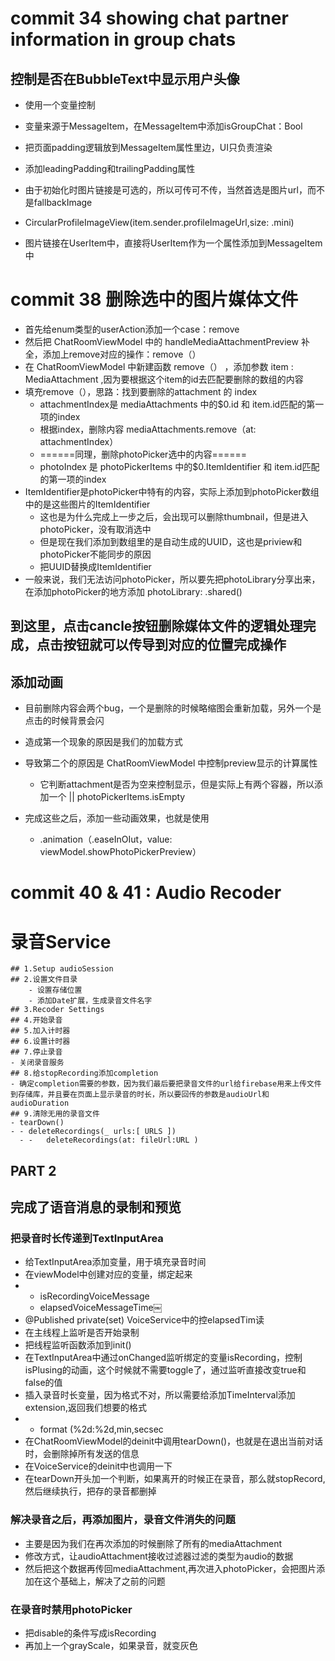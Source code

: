 #  commit 34 showing chat partner information in group chats

## 控制是否在BubbleText中显示用户头像
- 使用一个变量控制
- 变量来源于MessageItem，在MessageItem中添加isGroupChat：Bool

- 把页面padding逻辑放到MessageItem属性里边，UI只负责渲染
- 添加leadingPadding和trailingPadding属性

- 由于初始化时图片链接是可选的，所以可传可不传，当然首选是图片url，而不是fallbackImage
- CircularProfileImageView(item.sender.profileImageUrl,size: .mini)
- 图片链接在UserItem中，直接将UserItem作为一个属性添加到MessageItem中


#  commit 38 删除选中的图片媒体文件

- 首先给enum类型的userAction添加一个case：remove
- 然后把 ChatRoomViewModel 中的 handleMediaAttachmentPreview 补全，添加上remove对应的操作：remove（）
- 在 ChatRoomViewModel 中新建函数 remove（） ，添加参数 item : MediaAttachment ,因为要根据这个item的id去匹配要删除的数组的内容
- 填充remove（），思路：找到要删除的attachment 的 index
    - attachmentIndex是 mediaAttachments 中的$0.id 和 item.id匹配的第一项的index 
    - 根据index，删除内容 mediaAttachments.remove（at: attachmentIndex）
    - ======同理，删除photoPicker选中的内容======
    - photoIndex 是 photoPickerItems 中的$0.ItemIdentifier 和 item.id匹配的第一项的index
- ItemIdentifier是photoPicker中特有的内容，实际上添加到photoPicker数组中的是这些图片的ItemIdentifier
    - 这也是为什么完成上一步之后，会出现可以删除thumbnail，但是进入photoPicker，没有取消选中
    - 但是现在我们添加到数组里的是自动生成的UUID，这也是priview和photoPicker不能同步的原因
    - 把UUID替换成ItemIdentifier
- 一般来说，我们无法访问photoPicker，所以要先把photoLibrary分享出来，在添加photoPicker的地方添加 photoLibrary: .shared()
##  到这里，点击cancle按钮删除媒体文件的逻辑处理完成，点击按钮就可以传导到对应的位置完成操作

##  添加动画

- 目前删除内容会两个bug，一个是删除的时候略缩图会重新加载，另外一个是点击的时候背景会闪
- 造成第一个现象的原因是我们的加载方式
- 导致第二个的原因是 ChatRoomViewModel 中控制preview显示的计算属性
    - 它判断attachment是否为空来控制显示，但是实际上有两个容器，所以添加一个 || photoPickerItems.isEmpty

- 完成这些之后，添加一些动画效果，也就是使用
    - .animation（.easeInOIut，value: viewModel.showPhotoPickerPreview）


# commit 40 & 41 : Audio Recoder

# 录音Service
    ## 1.Setup audioSession
    ## 2.设置文件目录
        - 设置存储位置
        - 添加Date扩展，生成录音文件名字
    ## 3.Recoder Settings
    ## 4.开始录音
    ## 5.加入计时器
    ## 6.设置计时器
    ## 7.停止录音
    - 关闭录音服务
    ## 8.给stopRecording添加completion
    - 确定completion需要的参数，因为我们最后要把录音文件的url给firebase用来上传文件到存储库，并且要在页面上显示录音的时长，所以要回传的参数是audioUrl和audioDuration
    ## 9.清除无用的录音文件
    - tearDown()
    - - deleteRecordings(_ urls:[ URLS ])
      - - ￼￼deleteRecordings(at: fileUrl:URL )

##  PART 2
## 完成了语音消息的录制和预览

### 把录音时长传递到TextInputArea
- 给TextInputArea添加变量，用于填充录音时间
- 在viewModel中创建对应的变量，绑定起来
- - isRecordingVoiceMessage
  - elapsedVoiceMessageTime￼
- @Published private(set) VoiceService中的控elapsedTim读
- 在主线程上监听是否开始录制
- 把线程监听函数添加到init()
- 在TextInputArea中通过onChanged监听绑定的变量isRecording，控制isPlusing的动画，这个时候就不需要toggle了，通过监听直接改变true和false的值
- 插入录音时长变量，因为格式不对，所以需要给添加TimeInterval添加extension,返回我们想要的格式
- - format (%2d:%2d,min,secsec
- 在ChatRoomViewModel的deinit中调用tearDown()，也就是在退出当前对话时，会删除掉所有发送的信息
- 在VoiceService的deinit中也调用一下
- 在tearDown开头加一个判断，如果离开的时候正在录音，那么就stopRecord,然后继续执行，把存的录音都删掉
### 解决录音之后，再添加图片，录音文件消失的问题
- 主要是因为我们在再次添加的时候删除了所有的mediaAttachment
- 修改方式，让audioAttachment接收过滤器过滤的类型为audio的数据
- 然后把这个数据再传回mediaAttachment,再次进入photoPicker，会把图片添加在这个基础上，解决了之前的问题
### 在录音时禁用photoPicker
- 把disable的条件写成isRecording
- 再加上一个grayScale，如果录音，就变灰色


